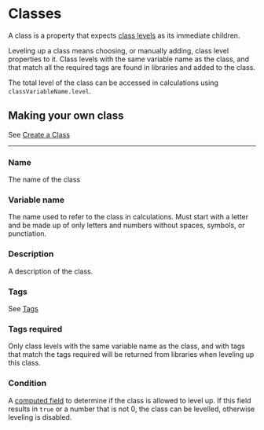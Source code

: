 # Classes

A class is a property that expects [class levels](/docs/property/class-level) as its immediate children.

Leveling up a class means choosing, or manually adding, class level properties to it. Class levels with the same variable name as the class, and that match all the required tags are found in libraries and added to the class.

The total level of the class can be accessed in calculations using `classVariableName.level`.

## Making your own class

See [Create a Class](/docs/walkthroughs/create-a-class)

---

### Name

The name of the class

### Variable name

The name used to refer to the class in calculations. Must start with a letter and be made up of only letters and numbers without spaces, symbols, or punctiation.

### Description

A description of the class.

### Tags

See [Tags](/docs/tags)

### Tags required

Only class levels with the same variable name as the class, and with tags that match the tags required will be returned from libraries when leveling up this class.

### Condition

A [computed field](/docs/computed-fields) to determine if the class is allowed to level up. If this field results in `true` or a number that is not 0, the class can be levelled, otherwise leveling is disabled.
